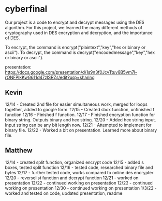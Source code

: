 # cyberfinal
Our project is a code to encrypt and decrypt messages using the DES algorithm.  For this project, we learned the many different methods of cryptography used in DES encryption and decryption, and the importance of DES.

To encrypt, the command is encrypt("plaintext","key","hex or binary or ascii").
To decrypt, the command is decrypt("encodedmessage","key","hex or binary or ascii").

presentation: https://docs.google.com/presentation/d/1s9n3f0JcvTtuv6B5vm7l-rONFPIkKwG611d47zlSRZs/edit?usp=sharing

## Kevin
12/14 - Created 2nd file for easier simultaneous work, merged for loops together, added to google form.
12/15 - Created sbox function, unfinished f function
12/16 - Finished f function.
12/17 - Finished encryption function for binary string. Outputs binary and hex string.
12/20 - Added hex string input. Input string can be any bit length now.
12/21 - Attempted to implement for binary file. 
12/22 - Worked a bit on presentation. Learned more about binary file.
## Matthew
12/14 - created split function, organized encrypt code
12/15 - added s boxes, tested split function
12/16 - tested code, researched binary file and bytes
12/17 - further tested code, works compared to online des encrypter
12/20 - reverselist function and decrypt function
12/21 - worked on presentation
12/22 - continued working on presentation
12/23 - continued working on presentation
12/30 - continued working on presentation
1/3/22 - worked and tested on code, updated presentation, readme
